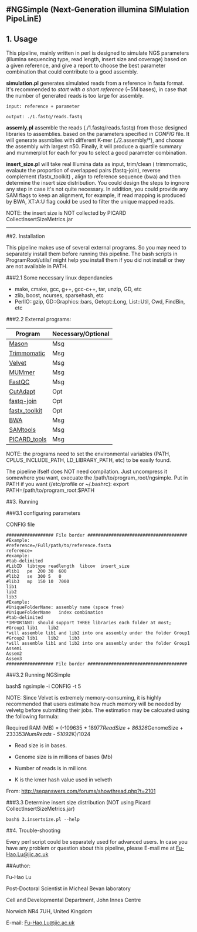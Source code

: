 #NGSimple (Next-Generation illumina SIMulation PipeLinE) 
------------------------------------------------------------------
## 1. Usage

This pipeline, mainly written in perl is designed to simulate NGS 
parameters (illumina sequencing type, read length, insert size and
 coverage) based on a given reference, and give a report to choose
 the best parameter combination that could contribute to a good 
assembly.

**simulation.pl** generates simulated reads from a reference in fasta
 format. It's recommended to *start with a short reference* (~5M 
bases), in case that the number of generated reads is too large for
 assembly.

    input: reference + parameter

    output: ./1.fastq/reads.fastq

**assemly.pl** assemble the reads (./1.fastq/reads.fastq) from those 
designed libraries to assemblies. based on the parameters specified 
in *CONFIG* file. It will generate assmblies with different K-mer 
(./2.assembly/*), and choose the assembly with largest n50. Finally,
 it will produce a quartile summary and mummerplot for each for you 
to select a good parameter combination.

**insert_size.pl** will take real Illumina data as input, trim/clean (
trimmomatic, evalaute the proportion of overlapped pairs (fastq-join),
 reverse complement (fastx_toolkit) , align to reference sequence 
(bwa) and then determine the insert size distribution. You could 
design the steps to ingnore any step in case it's not quite necessary. 
In addition, you could provide any SAM flags to keep an alignment, 
for example, if read mapping is produced by BWA, XT:A:U flag could be
 used to filter the unique mapped reads.

NOTE: the insert size is NOT collected by PICARD CollectInsertSizeMetrics.jar

----------------------------------------------------------------------

##2. Installation

This pipeline makes use of several external programs. So you may need to 
separately install them before running this pipeline. The bash scripts in
 ProgramRoot/utils/ might help you install them if you did not install or 
they are not available in PATH. 

###2.1 Some necessary linux dependancies

*    make, cmake, gcc, g++, gcc-c++, tar, unzip, GD, etc
*    zlib, boost, ncurses, sparsehash, etc
*    PerlIO::gzip, GD::Graphics::bars, Getopt::Long, List::Util, Cwd, FindBin, etc

###2.2 External programs:

**Program** | **Necessary/Optional**
----------- | ----------------------
[Mason](https://www.seqan.de/projects/mason/) | Msg
[Trimmomatic](http://www.usadellab.org/cms/?page=trimmomatic) | Msg
[Velvet](https://www.ebi.ac.uk/~zerbino/velvet/) | Msg
[MUMmer](http://mummer.sourceforge.net/) | Msg
[FastQC](http://www.bioinformatics.babraham.ac.uk/projects/fastqc/) | Msg
[CutAdapt](https://code.google.com/p/cutadapt/) | Opt
[fastq-join](https://code.google.com/p/ea-utils/) | Opt
[fastx_toolkit](http://hannonlab.cshl.edu/fastx_toolkit/index.html) | Opt
[BWA](http://bio-bwa.sourceforge.net/) | Msg
[SAMtools](http://samtools.sourceforge.net/) | Msg
[PICARD_tools](http://picard.sourceforge.net/) | Msg

NOTE: the programs need to set the environmental variables (PATH, 
CPLUS_INCLUDE_PATH, LD_LIBRARY_PATH, etc) to be easily found. 

The pipeline ifself does NOT need compilation. Just uncompress it somewhere
 you want, execuate the /path/to/program_root/ngsimple. Put in PATH if 
you want (/etc/profile or ~/.bashrc): 
	export PATH=/path/to/program_root:$PATH


##3. Running

###3.1 configuring parameters

CONFIG file

	################## File border ######################################
	#Example:
	#reference=/Full/path/to/reference.fasta
	reference=
	#example:
	#tab-delimited
	#LibID	libtype	readlength	libcov	insert_size
	#lib1	pe	200	30	600
	#lib2	se	300	5	0
	#lib3	mp	150	10	7000
	lib1
	lib2
	lib3
	#Example:
	#UniqueFolderName: assembly name (space free)
	#UniqueFolderName	index combination
	#tab-delimited
	*IMPORTANT: should support THREE libraries each folder at most;
	#Group1	lib1	lib2
	*will assemble lib1 and lib2 into one assembly under the folder Group1
	#Group2	lib1	lib2	lib3
	*will assemble lib1 and lib2 into one assembly under the folder Group1
	Assem1
	Assem2
	Assem3
	################## File border ######################################


###3.2 Running NGSimple

bash$ ngsimple -i CONFIG -t 5

NOTE: Since Velvet is extremely memory-consuming, it is highly recommended 
that users estimate how much memory will be needed by velvetg before 
submitting their jobs. The estimation may be calcuated using the following 
formula:

Required RAM (MB) = (-109635 + 18977*ReadSize + 86326*GenomeSize + 233353*NumReads - 51092*K)/1024

+ Read size is in bases.

+ Genome size is in millions of bases (Mb)

+ Number of reads is in millions

+ K is the kmer hash value used in velveth

From: http://seqanswers.com/forums/showthread.php?t=2101


###3.3 Determine insert size distribution (NOT using Picard CollectInsertSizeMetrics.jar)

	bash$ 3.insertsize.pl --help

##4. Trouble-shooting

Every perl script could be separately used for advanced users. In case
 you have any problem or question about this pipeline, please E-mail 
me at <Fu-Hao.Lu@jic.ac.uk>


##Author:

Fu-Hao Lu

Post-Doctoral Scientist in Micheal Bevan laboratory

Cell and Developmental Department, John Innes Centre

Norwich NR4 7UH, United Kingdom

E-mail: <Fu-Hao.Lu@jic.ac.uk>
